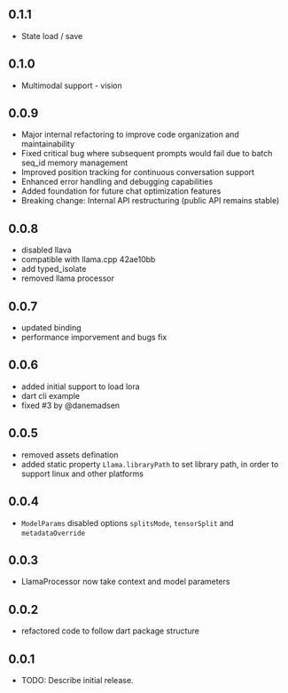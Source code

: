 ## 0.1.1
* State load / save

## 0.1.0
* Multimodal support - vision

## 0.0.9
* Major internal refactoring to improve code organization and maintainability
* Fixed critical bug where subsequent prompts would fail due to batch seq_id memory management
* Improved position tracking for continuous conversation support
* Enhanced error handling and debugging capabilities
* Added foundation for future chat optimization features
* Breaking change: Internal API restructuring (public API remains stable)

## 0.0.8
* disabled llava
* compatible with llama.cpp 42ae10bb
* add typed_isolate
* removed llama processor

## 0.0.7
* updated binding
* performance imporvement and bugs fix

## 0.0.6

* added initial support to load lora
* dart cli example
* fixed #3 by @danemadsen

## 0.0.5

* removed assets defination
* added static property `Llama.libraryPath` to set library path, in order to support linux and other platforms

## 0.0.4

* `ModelParams` disabled options `splitsMode`, `tensorSplit` and `metadataOverride`

## 0.0.3

* LlamaProcessor now take context and model parameters

## 0.0.2

* refactored code to follow dart package structure

## 0.0.1

* TODO: Describe initial release.
